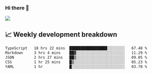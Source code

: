 ### Hi there 👋
<img align="center" src="https://github-readme-stats.vercel.app/api?username=Tumao727&show_icons=true&hide_title=true&theme=dracula" />


## 📈 Weekly development breakdown
<!--START_SECTION:waka-->

```txt
TypeScript   18 hrs 22 mins  █████████████████░░░░░░░░   67.48 %
Markdown     3 hrs 4 mins    ██▓░░░░░░░░░░░░░░░░░░░░░░   11.29 %
JSON         2 hrs 27 mins   ██▒░░░░░░░░░░░░░░░░░░░░░░   09.05 %
CSS          1 hr 25 mins    █▒░░░░░░░░░░░░░░░░░░░░░░░   05.23 %
YAML         1 hr            █░░░░░░░░░░░░░░░░░░░░░░░░   03.70 %
```

<!--END_SECTION:waka-->